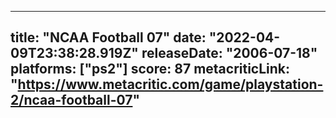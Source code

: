 
---
title: "NCAA Football 07"
date: "2022-04-09T23:38:28.919Z"
releaseDate: "2006-07-18"
platforms: ["ps2"]
score: 87
metacriticLink: "https://www.metacritic.com/game/playstation-2/ncaa-football-07"
---

